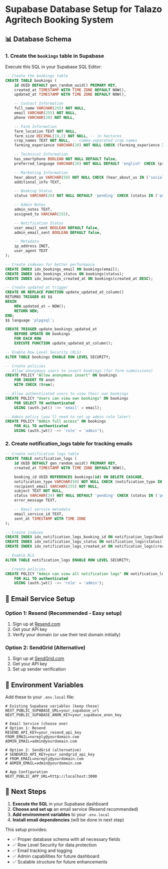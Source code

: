 # Supabase Database Setup for Talazo Agritech Booking System

## 📊 Database Schema

### 1. Create the `bookings` table in Supabase

Execute this SQL in your Supabase SQL Editor:

```sql
-- Create the bookings table
CREATE TABLE bookings (
    id UUID DEFAULT gen_random_uuid() PRIMARY KEY,
    created_at TIMESTAMP WITH TIME ZONE DEFAULT NOW(),
    updated_at TIMESTAMP WITH TIME ZONE DEFAULT NOW(),

    -- Contact Information
    full_name VARCHAR(255) NOT NULL,
    email VARCHAR(255) NOT NULL,
    phone VARCHAR(20) NOT NULL,

    -- Farm Information
    farm_location TEXT NOT NULL,
    farm_size DECIMAL(10,2) NOT NULL, -- in hectares
    crop_names TEXT NOT NULL, -- comma-separated crop names
    farming_experience VARCHAR(20) NOT NULL CHECK (farming_experience IN ('beginner', 'intermediate', 'experienced')),

    -- Technical Information
    has_smartphone BOOLEAN NOT NULL DEFAULT false,
    preferred_language VARCHAR(20) NOT NULL DEFAULT 'english' CHECK (preferred_language IN ('english', 'shona', 'ndebele')),

    -- Marketing Information
    hear_about_us VARCHAR(50) NOT NULL CHECK (hear_about_us IN ('social_media', 'word_of_mouth', 'agricultural_extension', 'online_search', 'other')),
    additional_info TEXT,

    -- Booking Status
    status VARCHAR(20) NOT NULL DEFAULT 'pending' CHECK (status IN ('pending', 'confirmed', 'completed', 'cancelled')),

    -- Admin Notes
    admin_notes TEXT,
    assigned_to VARCHAR(255),

    -- Notification Status
    user_email_sent BOOLEAN DEFAULT false,
    admin_email_sent BOOLEAN DEFAULT false,

    -- Metadata
    ip_address INET,
    user_agent TEXT
);

-- Create indexes for better performance
CREATE INDEX idx_bookings_email ON bookings(email);
CREATE INDEX idx_bookings_status ON bookings(status);
CREATE INDEX idx_bookings_created_at ON bookings(created_at DESC);

-- Create updated_at trigger
CREATE OR REPLACE FUNCTION update_updated_at_column()
RETURNS TRIGGER AS $$
BEGIN
    NEW.updated_at = NOW();
    RETURN NEW;
END;
$$ language 'plpgsql';

CREATE TRIGGER update_bookings_updated_at
    BEFORE UPDATE ON bookings
    FOR EACH ROW
    EXECUTE FUNCTION update_updated_at_column();

-- Enable Row Level Security (RLS)
ALTER TABLE bookings ENABLE ROW LEVEL SECURITY;

-- Create policies
-- Allow anonymous users to insert bookings (for form submissions)
CREATE POLICY "Allow anonymous insert" ON bookings
    FOR INSERT TO anon
    WITH CHECK (true);

-- Allow authenticated users to view their own bookings
CREATE POLICY "Users can view own bookings" ON bookings
    FOR SELECT TO authenticated
    USING (auth.jwt() ->> 'email' = email);

-- Admin policy (you'll need to set up admin role later)
CREATE POLICY "Admin full access" ON bookings
    FOR ALL TO authenticated
    USING (auth.jwt() ->> 'role' = 'admin');
```

### 2. Create notification_logs table for tracking emails

```sql
-- Create notification logs table
CREATE TABLE notification_logs (
    id UUID DEFAULT gen_random_uuid() PRIMARY KEY,
    created_at TIMESTAMP WITH TIME ZONE DEFAULT NOW(),

    booking_id UUID REFERENCES bookings(id) ON DELETE CASCADE,
    notification_type VARCHAR(50) NOT NULL CHECK (notification_type IN ('user_confirmation', 'admin_notification')),
    recipient_email VARCHAR(255) NOT NULL,
    subject TEXT NOT NULL,
    status VARCHAR(20) NOT NULL DEFAULT 'pending' CHECK (status IN ('pending', 'sent', 'failed')),
    error_message TEXT,

    -- Email service metadata
    email_service_id TEXT,
    sent_at TIMESTAMP WITH TIME ZONE
);

-- Create indexes
CREATE INDEX idx_notification_logs_booking_id ON notification_logs(booking_id);
CREATE INDEX idx_notification_logs_status ON notification_logs(status);
CREATE INDEX idx_notification_logs_created_at ON notification_logs(created_at DESC);

-- Enable RLS
ALTER TABLE notification_logs ENABLE ROW LEVEL SECURITY;

-- Create policies
CREATE POLICY "Admin can view all notification logs" ON notification_logs
    FOR ALL TO authenticated
    USING (auth.jwt() ->> 'role' = 'admin');
```

## 📧 Email Service Setup

### Option 1: Resend (Recommended - Easy setup)

1. Sign up at [Resend.com](https://resend.com)
2. Get your API key
3. Verify your domain (or use their test domain initially)

### Option 2: SendGrid (Alternative)

1. Sign up at [SendGrid.com](https://sendgrid.com)
2. Get your API key
3. Set up sender verification

## 🔧 Environment Variables

Add these to your `.env.local` file:

```env
# Existing Supabase variables (keep these)
NEXT_PUBLIC_SUPABASE_URL=your_supabase_url
NEXT_PUBLIC_SUPABASE_ANON_KEY=your_supabase_anon_key

# Email Service (choose one)
# Option 1: Resend
RESEND_API_KEY=your_resend_api_key
FROM_EMAIL=noreply@yourdomain.com
ADMIN_EMAIL=admin@yourdomain.com

# Option 2: SendGrid (alternative)
# SENDGRID_API_KEY=your_sendgrid_api_key
# FROM_EMAIL=noreply@yourdomain.com
# ADMIN_EMAIL=admin@yourdomain.com

# App Configuration
NEXT_PUBLIC_APP_URL=http://localhost:3000
```

## 🚀 Next Steps

1. **Execute the SQL** in your Supabase dashboard
2. **Choose and set up** an email service (Resend recommended)
3. **Add environment variables** to your `.env.local`
4. **Install email dependencies** (will be done in next step)

This setup provides:

- ✅ Proper database schema with all necessary fields
- ✅ Row Level Security for data protection
- ✅ Email tracking and logging
- ✅ Admin capabilities for future dashboard
- ✅ Scalable structure for future enhancements
